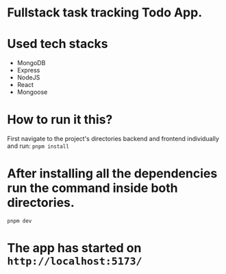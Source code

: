 # Fullstack task tracking Todo App.

# Used tech stacks

  - MongoDB
  - Express
  - NodeJS
  - React
  - Mongoose

# How to run it this?

  First navigate to the project's directories backend and frontend individually and run:
  `
    pnpm install 
  `

# After installing all the dependencies run the command inside both directories.

  `
    pnpm dev
  `

# The app has started on `http://localhost:5173/`
